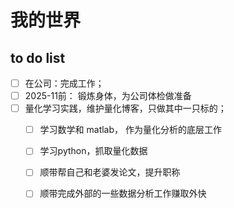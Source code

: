 # 我的世界
## to do list

- [ ] 在公司：完成工作；
- [ ] 2025-11前： 锻炼身体，为公司体检做准备
- [ ] 量化学习实践，维护量化博客，只做其中一只标的；
  - [ ] 学习数学和 matlab， 作为量化分析的底层工作
  - [ ] 学习python，抓取量化数据
  - [ ] 顺带帮自己和老婆发论文，提升职称
  - [ ] 顺带完成外部的一些数据分析工作赚取外快
  
